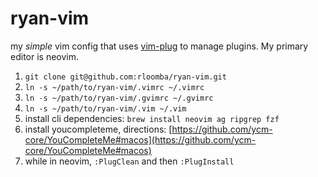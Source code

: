 # ryan-vim
my _simple_ vim config that uses [vim-plug](https://github.com/junegunn/vim-plug) to manage plugins. My primary editor is neovim.

1. `git clone git@github.com:rloomba/ryan-vim.git`
2. `ln -s ~/path/to/ryan-vim/.vimrc ~/.vimrc`
3. `ln -s ~/path/to/ryan-vim/.gvimrc ~/.gvimrc`
4. `ln -s ~/path/to/ryan-vim/.vim ~/.vim`
5. install cli dependencies: `brew install neovim ag ripgrep fzf`
6. install youcompleteme, directions: [https://github.com/ycm-core/YouCompleteMe#macos](https://github.com/ycm-core/YouCompleteMe#macos)
7. while in neovim, `:PlugClean` and then `:PlugInstall`
